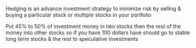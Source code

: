 Hedging is an advance investment strategy to minimize risk by selling & buying a particular stock or multiple stocks in your portfolio  
  
Put 45% to 50% of investment money in two stocks then the rest of the money into other stocks so if you have 100 dollars have should go to stable long term stocks & the rest to speculative investments